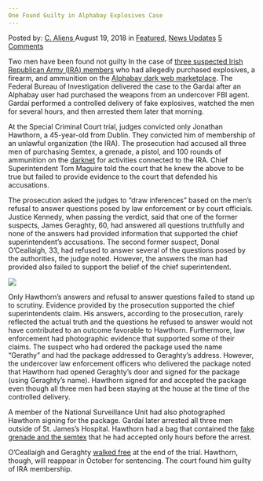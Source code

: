 ```yaml
---
One Found Guilty in Alphabay Explosives Case
---
```

<article class="post-listing post-26588 post type-post status-publish format-standard has-post-thumbnail hentry 
 tag-alphabay tag-case tag-explosives tag-guilty">
<div class="post-inner">
<span>Posted by: <a href="https://www.deepdotweb.com/author/caliens/" title="">C. Aliens </a></span>
<span>August 19, 2018</span>
<span>in <a href="https://www.deepdotweb.com/category/deepdot-news/" rel="category tag">Featured</a>, <a href="https://www.deepdotweb.com/category/news-updates/" rel="category tag">News Updates</a></span>
<span><a href="https://www.deepdotweb.com/2018/08/19/one-found-guilty-in-alphabay-explosives-case/#comments">5 Comments</a></span>


<p>Two men have been found not guilty In the case of <a href="https://www.deepdotweb.com/2018/07/23/three-dublin-men-accused-of-buying-explosives-on-alphabay/">three suspected Irish Republican Army (IRA) members</a> who had allegedly purchased explosives, a firearm, and ammunition on the <a href="https://www.deepdotweb.com/tag/alphabay/">Alphabay dark web marketplace</a>. The Federal Bureau of Investigation delivered the case to the Gardaí after an Alphabay user had purchased the weapons from an undercover FBI agent. Gardaí performed a controlled delivery of fake explosives, watched the men for several hours, and then arrested them later that morning.</p>
<p>At the Special Criminal Court trial, judges convicted only Jonathan Hawthorn, a 45-year-old from Dublin. They convicted him of membership of an unlawful organization (the IRA). The prosecution had accused all three men of purchasing Semtex, a grenade, a pistol, and 100 rounds of ammunition on the <a href="https://www.deepdotweb.com/tag/darknet/">darknet</a> for activities connected to the IRA. Chief Superintendent Tom Maguire told the court that he knew the above to be true but failed to provide evidence to the court that defended his accusations.</p>
<p>The prosecution asked the judges to “draw inferences” based on the men’s refusal to answer questions posed by law enforcement or by court officials. Justice Kennedy, when passing the verdict, said that one of the former suspects, James Geraghty, 60, had answered all questions truthfully and none of the answers had provided information that supported the chief superintendent’s accusations. The second former suspect, Donal O&#8217;Ceallaigh, 33, had refused to answer several of the questions posed by the authorities, the judge noted. However, the answers the man had provided also failed to support the belief of the chief superintendent.</p>
<p><img class="wp-image-26592" src="/imgs/2018/08/word-image-33.jpeg" srcset="/imgs/2018/08/word-image-33.jpeg 660w, /imgs/2018/08/word-image-33-300x150.jpeg 300w" sizes="(max-width: 660px) 100vw, 660px" /></p>
<p>Only Hawthorn’s answers and refusal to answer questions failed to stand up to scrutiny. Evidence provided by the prosecution supported the chief superintendents claim. His answers, according to the prosecution, rarely reflected the actual truth and the questions he refused to answer would not have contributed to an outcome favorable to Hawthorn. Furthermore, law enforcement had photographic evidence that supported some of their claims. The suspect who had ordered the package used the name “Gerathy” and had the package addressed to Geraghty’s address. However, the undercover law enforcement officers who delivered the package noted that Hawthorn had opened Geraghty’s door and signed for the package (using Geraghty’s name). Hawthorn signed for and accepted the package even though all three men had been staying at the house at the time of the controlled delivery.</p>
<p>A member of the National Surveillance Unit had also photographed Hawthorn signing for the package. Gardaí later arrested all three men outside of St. James’s Hospital. Hawthorn had a bag that contained the <a href="https://www.deepdotweb.com/tag/weapons/">fake grenade and the semtex</a> that he had accepted only hours before the arrest.</p>
<p>O&#8217;Ceallaigh and Geraghty <a href="https://www.irishexaminer.com/breakingnews/ireland/two-not-guilty-one-guilty-in-fbi-uncovered-ira-plot-859103.html">walked free</a> at the end of the trial. Hawthorn, though, will reappear in October for sentencing. The court found him guilty of IRA membership.</p>
</div>
<span style="display:none"><a href="https://www.deepdotweb.com/tag/alphabay/" rel="tag">alphabay</a> <a href="https://www.deepdotweb.com/tag/case/" rel="tag">case</a> <a href="https://www.deepdotweb.com/tag/explosives/" rel="tag">explosives</a> </span> <span style="display:none" class="updated">2018-08-19<a href="https://www.deepdotweb.com/author/caliens/" title="Posts by C. Aliens" rel="author">C. Aliens</a></strong></div>
</div>
</article>

